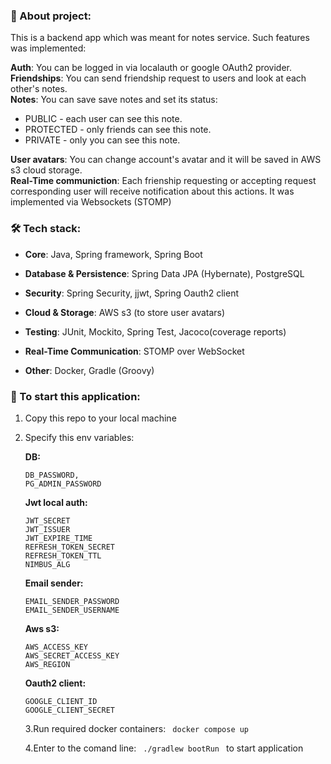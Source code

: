 ### 📝 About project:

This is a backend app which was meant for notes service. Such features was implemented: 

**Auth**: You can be logged in via localauth or google OAuth2 provider.  
**Friendships**: You can send friendship request to users and look at each other's notes.  
**Notes**: You can save save notes and set its status: 

  - PUBLIC - each user can see this note.  
  - PROTECTED - only friends can see this note.  
  - PRIVATE - only you can see this note.

**User avatars**: You can change account's avatar and it will be saved in AWS s3 cloud storage.  
**Real-Time communiction**: Each frienship requesting or accepting request corresponding user will receive notification about this actions. It was implemented via Websockets (STOMP)


### 🛠 Tech stack:

- **Core**: Java, Spring framework, Spring Boot

- **Database & Persistence**: Spring Data JPA (Hybernate), PostgreSQL

- **Security**: Spring Security, jjwt, Spring Oauth2 client

- **Cloud & Storage**: AWS s3 (to store user avatars)

- **Testing**: JUnit, Mockito, Spring Test, Jacoco(coverage reports)

- **Real-Time Communication**: STOMP over WebSocket 

- **Other**: Docker, Gradle (Groovy)   



### 🚀 To start this application:

 1. Copy this repo to your local machine

 2. Specify this env variables:

    **DB:**
    ```
    DB_PASSWORD,
    PG_ADMIN_PASSWORD
    ```

    **Jwt local auth:**
    ```
    JWT_SECRET
    JWT_ISSUER
    JWT_EXPIRE_TIME
    REFRESH_TOKEN_SECRET
    REFRESH_TOKEN_TTL
    NIMBUS_ALG
    ```

    **Email sender:**
    ```
    EMAIL_SENDER_PASSWORD
    EMAIL_SENDER_USERNAME
    ```

    **Aws s3:**
    ```
    AWS_ACCESS_KEY
    AWS_SECRET_ACCESS_KEY
    AWS_REGION
    ```

    **Oauth2 client:**
    ```
    GOOGLE_CLIENT_ID
    GOOGLE_CLIENT_SECRET
    ```

    3.Run required docker containers: ```  docker compose up  ```
    
    4.Enter to the comand line: ```  ./gradlew bootRun  ``` to start application
